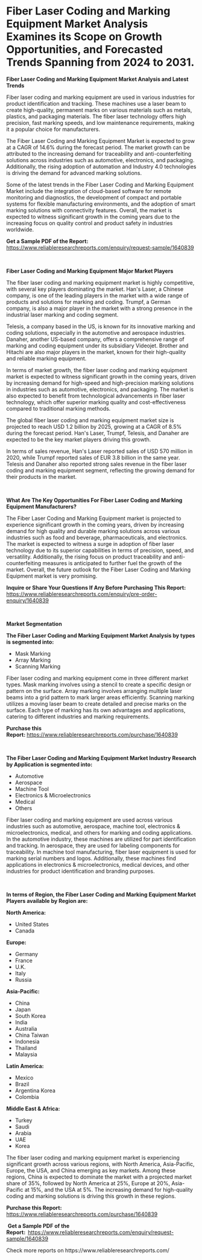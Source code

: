 <p><h1>Fiber Laser Coding and Marking Equipment Market Analysis Examines its Scope on Growth Opportunities, and Forecasted Trends Spanning from 2024 to 2031.</h1></p><p><strong>Fiber Laser Coding and Marking Equipment Market Analysis and Latest Trends</strong></p>
<p><p>Fiber laser coding and marking equipment are used in various industries for product identification and tracking. These machines use a laser beam to create high-quality, permanent marks on various materials such as metals, plastics, and packaging materials. The fiber laser technology offers high precision, fast marking speeds, and low maintenance requirements, making it a popular choice for manufacturers.</p><p>The Fiber Laser Coding and Marking Equipment Market is expected to grow at a CAGR of 14.6% during the forecast period. The market growth can be attributed to the increasing demand for traceability and anti-counterfeiting solutions across industries such as automotive, electronics, and packaging. Additionally, the rising adoption of automation and Industry 4.0 technologies is driving the demand for advanced marking solutions.</p><p>Some of the latest trends in the Fiber Laser Coding and Marking Equipment Market include the integration of cloud-based software for remote monitoring and diagnostics, the development of compact and portable systems for flexible manufacturing environments, and the adoption of smart marking solutions with connectivity features. Overall, the market is expected to witness significant growth in the coming years due to the increasing focus on quality control and product safety in industries worldwide.</p></p>
<p><strong>Get a Sample PDF of the Report:&nbsp;</strong> <a href="https://www.reliableresearchreports.com/enquiry/request-sample/1640839">https://www.reliableresearchreports.com/enquiry/request-sample/1640839</a></p>
<p>&nbsp;</p>
<p><strong>Fiber Laser Coding and Marking Equipment Major Market Players</strong></p>
<p><p>The fiber laser coding and marking equipment market is highly competitive, with several key players dominating the market. Han's Laser, a Chinese company, is one of the leading players in the market with a wide range of products and solutions for marking and coding. Trumpf, a German company, is also a major player in the market with a strong presence in the industrial laser marking and coding segment.</p><p>Telesis, a company based in the US, is known for its innovative marking and coding solutions, especially in the automotive and aerospace industries. Danaher, another US-based company, offers a comprehensive range of marking and coding equipment under its subsidiary Videojet. Brother and Hitachi are also major players in the market, known for their high-quality and reliable marking equipment.</p><p>In terms of market growth, the fiber laser coding and marking equipment market is expected to witness significant growth in the coming years, driven by increasing demand for high-speed and high-precision marking solutions in industries such as automotive, electronics, and packaging. The market is also expected to benefit from technological advancements in fiber laser technology, which offer superior marking quality and cost-effectiveness compared to traditional marking methods.</p><p>The global fiber laser coding and marking equipment market size is projected to reach USD 1.2 billion by 2025, growing at a CAGR of 8.5% during the forecast period. Han's Laser, Trumpf, Telesis, and Danaher are expected to be the key market players driving this growth.</p><p>In terms of sales revenue, Han's Laser reported sales of USD 570 million in 2020, while Trumpf reported sales of EUR 3.8 billion in the same year. Telesis and Danaher also reported strong sales revenue in the fiber laser coding and marking equipment segment, reflecting the growing demand for their products in the market.</p></p>
<p>&nbsp;</p>
<p><strong>What Are The Key Opportunities For Fiber Laser Coding and Marking Equipment Manufacturers?</strong></p>
<p><p>The Fiber Laser Coding and Marking Equipment market is projected to experience significant growth in the coming years, driven by increasing demand for high quality and durable marking solutions across various industries such as food and beverage, pharmaceuticals, and electronics. The market is expected to witness a surge in adoption of fiber laser technology due to its superior capabilities in terms of precision, speed, and versatility. Additionally, the rising focus on product traceability and anti-counterfeiting measures is anticipated to further fuel the growth of the market. Overall, the future outlook for the Fiber Laser Coding and Marking Equipment market is very promising.</p></p>
<p><strong>Inquire or Share Your Questions If Any Before Purchasing This Report:</strong> <a href="https://www.reliableresearchreports.com/enquiry/pre-order-enquiry/1640839">https://www.reliableresearchreports.com/enquiry/pre-order-enquiry/1640839</a></p>
<p>&nbsp;</p>
<p><strong>Market Segmentation</strong></p>
<p><strong>The Fiber Laser Coding and Marking Equipment Market Analysis by types is segmented into:</strong></p>
<p><ul><li>Mask Marking</li><li>Array Marking</li><li>Scanning Marking</li></ul></p>
<p><p>Fiber laser coding and marking equipment come in three different market types. Mask marking involves using a stencil to create a specific design or pattern on the surface. Array marking involves arranging multiple laser beams into a grid pattern to mark larger areas efficiently. Scanning marking utilizes a moving laser beam to create detailed and precise marks on the surface. Each type of marking has its own advantages and applications, catering to different industries and marking requirements.</p></p>
<p><strong>Purchase this Report:&nbsp;</strong><a href="https://www.reliableresearchreports.com/purchase/1640839">https://www.reliableresearchreports.com/purchase/1640839</a></p>
<p>&nbsp;</p>
<p><strong>The Fiber Laser Coding and Marking Equipment Market Industry Research by Application is segmented into:</strong></p>
<p><ul><li>Automotive</li><li>Aerospace</li><li>Machine Tool</li><li>Electronics & Microelectronics</li><li>Medical</li><li>Others</li></ul></p>
<p><p>Fiber laser coding and marking equipment are used across various industries such as automotive, aerospace, machine tool, electronics & microelectronics, medical, and others for marking and coding applications. In the automotive industry, these machines are utilized for part identification and tracking. In aerospace, they are used for labeling components for traceability. In machine tool manufacturing, fiber laser equipment is used for marking serial numbers and logos. Additionally, these machines find applications in electronics & microelectronics, medical devices, and other industries for product identification and branding purposes.</p></p>
<p>&nbsp;</p>
<p><strong>In terms of Region, the Fiber Laser Coding and Marking Equipment Market Players available by Region are:</strong></p>
<p>
    <p> <strong> North America: </strong>
        <ul>
            <li>United States</li>
            <li>Canada</li>
        </ul>
        </p> 
    <p> <strong> Europe: </strong>
        <ul>
            <li>Germany</li>
            <li>France</li>
            <li>U.K.</li>
            <li>Italy</li>
            <li>Russia</li>
        </ul>
        </p> 
    <p> <strong> Asia-Pacific: </strong>
        <ul>
            <li>China</li>
            <li>Japan</li>
            <li>South Korea</li>
            <li>India</li>
            <li>Australia</li>
            <li>China Taiwan</li>
            <li>Indonesia</li>
            <li>Thailand</li>
            <li>Malaysia</li>
        </ul>
        </p> 
    <p> <strong> Latin America: </strong>
        <ul>
            <li>Mexico</li>
            <li>Brazil</li>
            <li>Argentina Korea</li>
            <li>Colombia</li>
        </ul>
        </p> 
    <p> <strong> Middle East & Africa: </strong>
        <ul>
            <li>Turkey</li>
            <li>Saudi</li>
            <li>Arabia</li>
            <li>UAE</li>
            <li>Korea</li>
        </ul>
    </p>
    </p>
<p><p>The fiber laser coding and marking equipment market is experiencing significant growth across various regions, with North America, Asia-Pacific, Europe, the USA, and China emerging as key markets. Among these regions, China is expected to dominate the market with a projected market share of 35%, followed by North America at 25%, Europe at 20%, Asia-Pacific at 15%, and the USA at 5%. The increasing demand for high-quality coding and marking solutions is driving this growth in these regions.</p></p>
<p><strong>Purchase this Report: </strong><a href="https://www.reliableresearchreports.com/purchase/1640839">https://www.reliableresearchreports.com/purchase/1640839</a></p>
<p>&nbsp;<strong>Get a Sample PDF of the Report:&nbsp;&nbsp;</strong><a href="https://www.reliableresearchreports.com/enquiry/request-sample/1640839">https://www.reliableresearchreports.com/enquiry/request-sample/1640839</a></p>
<p><strong></strong></p>
<p>Check more reports on https://www.reliableresearchreports.com/</p>